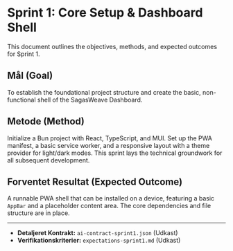 # Sprint 1: Core Setup & Dashboard Shell

This document outlines the objectives, methods, and expected outcomes for Sprint 1.

## Mål (Goal)

To establish the foundational project structure and create the basic, non-functional shell of the SagasWeave Dashboard.

## Metode (Method)

Initialize a Bun project with React, TypeScript, and MUI. Set up the PWA manifest, a basic service worker, and a responsive layout with a theme provider for light/dark modes. This sprint lays the technical groundwork for all subsequent development.

## Forventet Resultat (Expected Outcome)

A runnable PWA shell that can be installed on a device, featuring a basic `AppBar` and a placeholder content area. The core dependencies and file structure are in place.

---

-   **Detaljeret Kontrakt:** `ai-contract-sprint1.json` (Udkast)
-   **Verifikationskriterier:** `expectations-sprint1.md` (Udkast)
